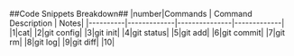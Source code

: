 ##Code Snippets Breakdown##
|number|Commands | Command Description | Notes|
|----------|-------------|---------------|-------------|
|1|cat|
|2|git config|
|3|git init|
|4|git status|
|5|git add|
|6|git commit|
|7|git rm|
|8|git log|
|9|git diff|
|10|